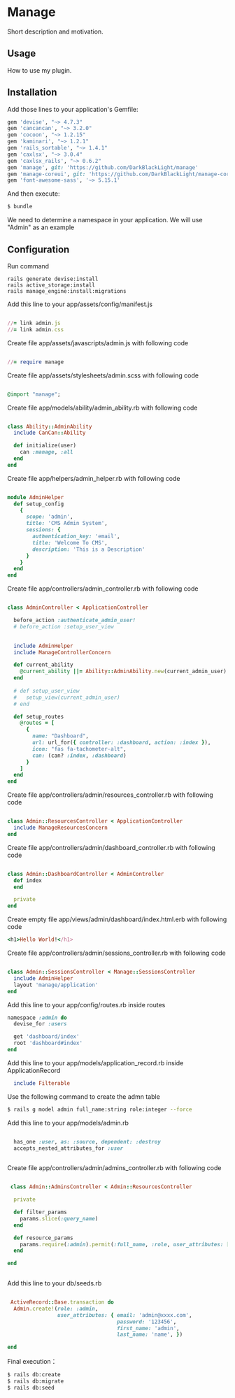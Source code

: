 # Manage

Short description and motivation.

## Usage

How to use my plugin.

## Installation

Add those lines to your application's Gemfile:

```ruby
gem 'devise', "~> 4.7.3"
gem 'cancancan', "~> 3.2.0"
gem 'cocoon', "~> 1.2.15"
gem 'kaminari', "~> 1.2.1"
gem 'rails_sortable', "~> 1.4.1"
gem 'caxlsx', "~> 3.0.4"
gem 'caxlsx_rails', "~> 0.6.2"
gem 'manage', git: 'https://github.com/DarkBlackLight/manage'
gem 'manage-coreui', git: 'https://github.com/DarkBlackLight/manage-coreui'
gem 'font-awesome-sass', '~> 5.15.1'

```

And then execute:

```bash
$ bundle
```

We need to determine a namespace in your application. We will use "Admin" as an example

## Configuration

Run command

```shell
rails generate devise:install
rails active_storage:install
rails manage_engine:install:migrations
```

Add this line to your app/assets/config/manifest.js

```ruby

//= link admin.js
//= link admin.css

```

Create file app/assets/javascripts/admin.js with following code

```ruby

//= require manage

```

Create file app/assets/stylesheets/admin.scss with following code

```ruby

@import "manage";

```


Create file app/models/ability/admin_ability.rb with following code

```ruby

class Ability::AdminAbility
  include CanCan::Ability

  def initialize(user)
    can :manage, :all
  end
end

```

Create file app/helpers/admin_helper.rb with following code

```ruby

module AdminHelper
  def setup_config
    {
      scope: 'admin',
      title: 'CMS Admin System',
      sessions: {
        authentication_key: 'email',
        title: 'Welcome To CMS',
        description: 'This is a Description'
      }
    }
  end
end

```

Create file app/controllers/admin_controller.rb with following code

```ruby

class AdminController < ApplicationController

  before_action :authenticate_admin_user!
  # before_action :setup_user_view

  
  include AdminHelper
  include ManageControllerConcern

  def current_ability
    @current_ability ||= Ability::AdminAbility.new(current_admin_user)
  end
  
  # def setup_user_view
  #   setup_view(current_admin_user)
  # end

  def setup_routes
    @routes = [
      {
        name: "Dashboard",
        url: url_for({ controller: :dashboard, action: :index }),
        icon: "fas fa-tachometer-alt",
        can: (can? :index, :dashboard)
      }
    ]
  end
end
```

Create file app/controllers/admin/resources_controller.rb with following code

```ruby

class Admin::ResourcesController < ApplicationController
  include ManageResourcesConcern
end
```

Create file app/controllers/admin/dashboard_controller.rb with following code

```ruby

class Admin::DashboardController < AdminController
  def index
  end

  private
end

```

Create empty file app/views/admin/dashboard/index.html.erb with following code

```ruby
<h1>Hello World!</h1>
```

Create file app/controllers/admin/sessions_controller.rb with following code

```ruby

class Admin::SessionsController < Manage::SessionsController
  include AdminHelper
  layout 'manage/application'
end

```

Add this line to your app/config/routes.rb inside routes

```ruby
namespace :admin do
  devise_for :users

  get 'dashboard/index'
  root 'dashboard#index'
end
```

Add this line to your app/models/application_record.rb inside ApplicationRecord

```ruby
  include Filterable
```

Use the following command to create the admn table

```bash
$ rails g model admin full_name:string role:integer --force
```


Add this line to your app/models/admin.rb

```ruby

  has_one :user, as: :source, dependent: :destroy
  accepts_nested_attributes_for :user
      
```

Create file app/controllers/admin/admins_controller.rb with following code


```ruby

 class Admin::AdminsController < Admin::ResourcesController

  private

  def filter_params
    params.slice(:query_name)
  end

  def resource_params
    params.require(:admin).permit(:full_name, :role, user_attributes: [:id, :first_name, :last_name, :email, :password, :password_confirmation])
  end

end
      
```

Add this line to your db/seeds.rb

```ruby

 ActiveRecord::Base.transaction do
  Admin.create!(role: :admin,
                user_attributes: { email: 'admin@xxxx.com',
                                   password: '123456',
                                   first_name: 'admin',
                                   last_name: 'name', })

end
```

Final execution：

```bash
$ rails db:create
$ rails db:migrate
$ rails db:seed
```
